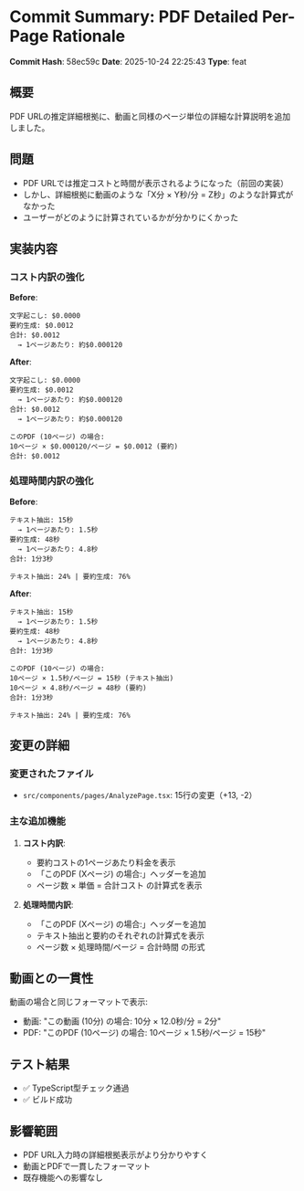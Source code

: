 # Commit Summary: PDF Detailed Per-Page Rationale

**Commit Hash**: 58ec59c
**Date**: 2025-10-24 22:25:43
**Type**: feat

## 概要

PDF URLの推定詳細根拠に、動画と同様のページ単位の詳細な計算説明を追加しました。

## 問題

- PDF URLでは推定コストと時間が表示されるようになった（前回の実装）
- しかし、詳細根拠に動画のような「X分 × Y秒/分 = Z秒」のような計算式がなかった
- ユーザーがどのように計算されているかが分かりにくかった

## 実装内容

### コスト内訳の強化

**Before**:
```
文字起こし: $0.0000
要約生成: $0.0012
合計: $0.0012
  → 1ページあたり: 約$0.000120
```

**After**:
```
文字起こし: $0.0000
要約生成: $0.0012
  → 1ページあたり: 約$0.000120
合計: $0.0012
  → 1ページあたり: 約$0.000120

このPDF (10ページ) の場合:
10ページ × $0.000120/ページ = $0.0012 (要約)
合計: $0.0012
```

### 処理時間内訳の強化

**Before**:
```
テキスト抽出: 15秒
  → 1ページあたり: 1.5秒
要約生成: 48秒
  → 1ページあたり: 4.8秒
合計: 1分3秒

テキスト抽出: 24% | 要約生成: 76%
```

**After**:
```
テキスト抽出: 15秒
  → 1ページあたり: 1.5秒
要約生成: 48秒
  → 1ページあたり: 4.8秒
合計: 1分3秒

このPDF (10ページ) の場合:
10ページ × 1.5秒/ページ = 15秒 (テキスト抽出)
10ページ × 4.8秒/ページ = 48秒 (要約)
合計: 1分3秒

テキスト抽出: 24% | 要約生成: 76%
```

## 変更の詳細

### 変更されたファイル
- `src/components/pages/AnalyzePage.tsx`: 15行の変更（+13, -2）

### 主な追加機能
1. **コスト内訳**:
   - 要約コストの1ページあたり料金を表示
   - 「このPDF (Xページ) の場合:」ヘッダーを追加
   - ページ数 × 単価 = 合計コスト の計算式を表示

2. **処理時間内訳**:
   - 「このPDF (Xページ) の場合:」ヘッダーを追加
   - テキスト抽出と要約のそれぞれの計算式を表示
   - ページ数 × 処理時間/ページ = 合計時間 の形式

## 動画との一貫性

動画の場合と同じフォーマットで表示:
- 動画: "この動画 (10分) の場合: 10分 × 12.0秒/分 = 2分"
- PDF: "このPDF (10ページ) の場合: 10ページ × 1.5秒/ページ = 15秒"

## テスト結果

- ✅ TypeScript型チェック通過
- ✅ ビルド成功

## 影響範囲

- PDF URL入力時の詳細根拠表示がより分かりやすく
- 動画とPDFで一貫したフォーマット
- 既存機能への影響なし
